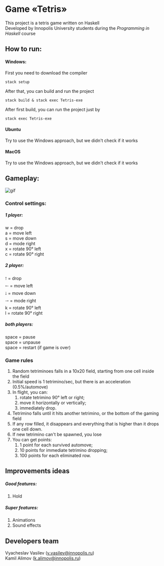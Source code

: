 # Game «Tetris»
This project is a tetris game written on Haskell  
Developed by Innopolis University students during the _Programming in Haskell_ course

## How to run:
#### Windows:
First you need to download the compiler

```
stack setup
```
After that, you can build and run the project
```
stack build & stack exec Tetris-exe
```
After first build, you can run the project just by
```
stack exec Tetris-exe
```

#### Ubuntu
Try to use the Windows approach, but we didn't check if it works

#### MacOS
Try to use the Windows approach, but we didn't check if it works

## Gameplay:
![gif](https://s1.gifyu.com/images/tetris-demo.gif)

### Control settings:
##### 1 player:  
w = drop  
a = move left  
s = move down  
d = mode right  
x = rotate 90° left  
c = rotate 90° right  
##### 2 player:  
🠁 = drop  
🠀 = move left  
🠃 = move down  
🠂 = mode right  
k = rotate 90° left  
l = rotate 90° right 
##### both players:
space = pause  
space = unpause  
space = restart (if game is over)

### Game rules
1. Random tetriminoes falls in a 10x20 field, starting from one cell inside the field
1. Initial speed is 1 tetrimino/sec, but there is an acceleration (0.5%/automove)
1. In flight, you can:
    1. rotate tetrimino 90° left or right;
    1. move it horizontally or vertically;
    1. immediately drop.
1. Tetrimino falls until it hits another tetrimino, or the bottom of the gaming field
1. If any row filled, it disappears and everything that is higher than it drops one cell down.  
1. If new tetrimino can't be spawned, you lose
1. You can get points:
    1. 1 point for each survived automove;
    1. 10 points for immediate tetrimino dropping;
    1. 100 points for each eliminated row.

## Improvements ideas
##### Good features:
1. Hold
##### Super features:
1. Animations
1. Sound effects

## Developers team
Vyacheslav Vasilev (v.vasilev@innopolis.ru)  
Kamil Alimov (k.alimov@innopolis.ru)
